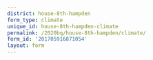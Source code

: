 ```yaml
---
district: house-8th-hampden
form_type: climate
unique_id: house-8th-hampden-climate
permalink: /2020bq/house-8th-hampden/climate/
form_id: '201705916871054'
layout: form
---
```

